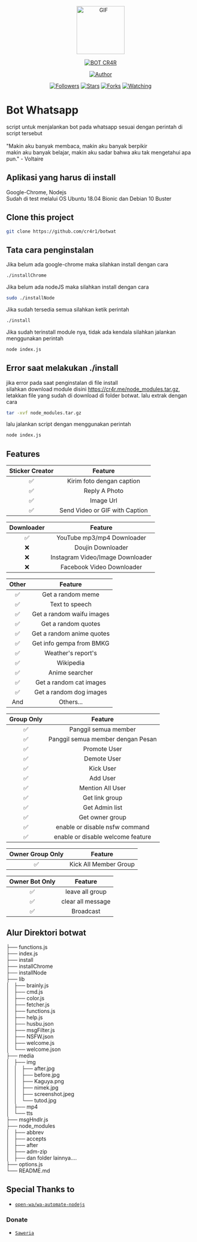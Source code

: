 <p align="center">
<img src="https://media.giphy.com/media/4dM1U76aAQ3dbE6bc3/giphy.gif" alt="GIF" width="128" height="128"/>
</p>
<p align="center">
<a href="#"><img title="BOT CR4R" src="https://img.shields.io/badge/cr4r BOT-green?colorA=%23ff0000&colorB=%23017e40&style=for-the-badge"></a>
</p>
<p align="center">
<a href="https://github.com/cr4r"><img title="Author" src="https://img.shields.io/badge/Author-CR4R-blue.svg?style=for-the-badge&logo=github"></a>
</p>
<p align="center">
<a href="https://github.com/cr4r/followers"><img title="Followers" src="https://img.shields.io/github/followers/cr4r?color=blue&style=flat-circle"></a>
<a href="https://github.com/cr4r/"><img title="Stars" src="https://img.shields.io/github/stars/cr4r/botwat?color=red&style=flat-square"></a>
<a href="https://github.com/cr4r/botwat/network/members"><img title="Forks" src="https://img.shields.io/github/forks/cr4r/botwat?color=blue&style=flat-circle"></a>
<a href="https://github.com/cr4r/botwat/watchers"><img title="Watching" src="https://img.shields.io/github/watchers/cr4r/botwat?label=Watchers&color=blue&style=flat-square"></a>
</p>

# Bot Whatsapp
script untuk menjalankan bot pada whatsapp sesuai dengan perintah di script tersebut <br><br>
"Makin aku banyak membaca, makin aku banyak berpikir<br>
makin aku banyak belajar, makin aku sadar bahwa aku tak mengetahui apa pun." - Voltaire
## Aplikasi yang harus di install
Google-Chrome, Nodejs<br>
Sudah di test melalui OS Ubuntu 18.04 Bionic dan Debian 10 Buster
## Clone this project
```bash
git clone https://github.com/cr4r1/botwat
```
## Tata cara penginstalan
Jika belum ada google-chrome maka silahkan install dengan cara<br>
```bash
./installChrome
```
Jika belum ada nodeJS maka silahkan install dengan cara 
```bash
sudo ./installNode
```
Jika sudah tersedia semua silahkan ketik perintah
```bash
./install
```
Jika sudah terinstall module nya, tidak ada kendala silahkan jalankan menggunakan perintah
```bash
node index.js
```
## Error saat melakukan ./install
jika error pada saat penginstalan di file install<br>
silahkan download module disini https://cr4r.me/node_modules.tar.gz, letakkan file yang sudah di download di folder botwat. lalu extrak dengan cara <br>
```bash
tar -xvf node_modules.tar.gz
```
lalu jalankan script dengan menggunakan perintah
```bash
node index.js
```
## Features

| Sticker Creator |                Feature           |
| :-----------: | :--------------------------------: |
|       ✅       | Kirim foto dengan caption          |
|       ✅       | Reply A Photo                    |
|       ✅       | Image Url                        |
|       ✅       | Send Video or GIF with Caption   |


| Downloader |                     Feature                |
| :------------: | :---------------------------------------------: |
|       ✅        |   YouTube mp3/mp4 Downloader                    |
|       ❌        |   Doujin Downloader         |
|       ❌        |   Instagram Video/Image Downloader                  |
|       ❌        |   Facebook Video Downloader                  |


| Other  |                     Feature                     |
| :------------: | :---------------------------------------------: |
|       ✅        |   Get a random meme             |
|       ✅        |   Text to speech                |
|       ✅        |   Get a random waifu images     |
|       ✅        |   Get a random quotes           |
|       ✅        |   Get a random anime quotes     |
|       ✅        |   Get info gempa from BMKG      |
|       ✅        |   Weather's report's     |
|       ✅        |   Wikipedia                 |
|       ✅        |   Anime searcher    |
|       ✅        |   Get a random cat images       |
|       ✅        |   Get a random dog images       |
|      And        |   Others...                     |


| Group Only  |                     Feature                     |
| :------------: | :---------------------------------------------: |
|       ✅        |   Panggil semua member          |
|       ✅        |   Panggil semua member dengan Pesan          |
|       ✅        |   Promote User                  |
|       ✅        |   Demote User                   |
|       ✅        |   Kick User                     |
|       ✅        |   Add User                      |
|       ✅        |   Mention All User              |
|       ✅        |   Get link group                |
|       ✅        |   Get Admin list                |
|       ✅        |   Get owner group               |
|       ✅        |   enable or disable nsfw command|
|       ✅        |   enable or disable welcome feature|


| Owner Group Only  |              Feature                |
| :------------: | :---------------------------------------------: |
|       ✅        |   Kick All Member Group                 |

| Owner Bot Only  |              Feature                |
| :------------: | :---------------------------------------------: |
|       ✅        |   leave all group                   |
|       ✅        |   clear all message                 |
|       ✅        |   Broadcast                      |


## Alur Direktori botwat
├── functions.js <br>
├── index.js <br>
├── install <br>
├── installChrome <br>
├── installNode <br>
├── lib <br>
│   ├── brainly.js <br>
│   ├── cmd.js <br>
│   ├── color.js <br>
│   ├── fetcher.js <br>
│   ├── functions.js <br>
│   ├── help.js <br>
│   ├── husbu.json <br>
│   ├── msgFilter.js <br>
│   ├── NSFW.json <br>
│   ├── welcome.js <br>
│   └── welcome.json <br>
├── media <br>
│   ├── img <br>
│   │   ├── after.jpg <br>
│   │   ├── before.jpg <br>
│   │   ├── Kaguya.png <br>
│   │   ├── nimek.jpg <br>
│   │   ├── screenshot.jpeg <br>
│   │   └── tutod.jpg <br>
│   ├── mp4 <br>
│   └── tts <br>
├── msgHndlr.js <br>
├── node_modules <br>
│   ├── abbrev <br>
│   ├── accepts <br>
│   ├── after <br>
│   ├── adm-zip <br>
│   ├── dan folder lainnya.... <br>
├── options.js <br>
└── README.md <br>

## Special Thanks to
* [`open-wa/wa-automate-nodejs`](https://github.com/open-wa/wa-automate-nodejs)

### Donate
* [`Saweria`](https://saweria.co/donate/cr4r)
